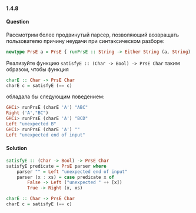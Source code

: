 #### 1.4.8
#### Question
Рассмотрим более продвинутый парсер, позволяющий возвращать пользователю причину неудачи при синтаксическом разборе:
```haskell
newtype PrsE a = PrsE { runPrsE :: String -> Either String (a, String) }
```
Реализуйте функцию `satisfyE :: (Char -> Bool) -> PrsE Char` таким образом, чтобы функция
```haskell
charE :: Char -> PrsE Char
charE c = satisfyE (== c)
```
обладала бы следующим поведением:
```haskell
GHCi> runPrsE (charE 'A') "ABC"
Right ('A',"BC")
GHCi> runPrsE (charE 'A') "BCD"
Left "unexpected B"
GHCi> runPrsE (charE 'A') ""
Left "unexpected end of input"
```
#### Solution
```haskell
satisfyE :: (Char -> Bool) -> PrsE Char
satisfyE predicate = PrsE parser where
    parser "" = Left "unexpected end of input"
    parser (x : xs) = case predicate x of
        False -> Left ("unexpected " ++ [x])
        True -> Right (x, xs)

charE :: Char -> PrsE Char
charE c = satisfyE (== c)
```
